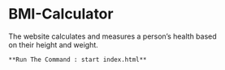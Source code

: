 # BMI-Calculator
 The website calculates and measures a person’s health based                       
    on their height and weight.

    **Run The Command : start index.html**
